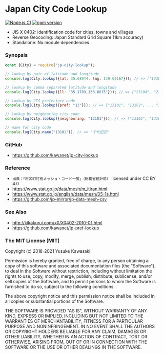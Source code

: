 # Japan City Code Lookup

[![Node.js CI](https://github.com/kawanet/jp-city-lookup/workflows/Node.js%20CI/badge.svg?branch=master)](https://github.com/kawanet/jp-city-lookup/actions/)
[![npm version](https://badge.fury.io/js/jp-city-lookup.svg)](https://badge.fury.io/js/jp-city-lookup)

- JIS X 0402: Identification code for cities, towns and villages
- Reverse Geocoding: Japan Standard Grid Square (1km accuracy)
- Standalone: No module dependencies

### Synopsis

```js
const {City} = require("jp-city-lookup");

// lookup by pair of latitude and longitude
console.log(City.lookup({lat: 35.68944, lng: 139.69167})); // => ["13104", "13113"]

// lookup by comma separated latitude and longitude
console.log(City.lookup({ll: "35.1709,136.8815"})); // => ["23104", "23105"]

// lookup by JIS prefecture code
console.log(City.lookup({pref: "13"})); // => ["13101", "13102", ... "13421"]

// lookup by neighboring city code
console.log(City.lookup({neighboring: "13101"})); // => ["13102", "13104", ... "13106"]

// name for city code
console.log(City.name("13101")); // => "千代田区"
```

### GitHub

- https://github.com/kawanet/jp-city-lookup

### Reference

- `出典：「市区町村別メッシュ・コード一覧」（総務省統計局）` licensed under CC BY 4.0
- https://www.stat.go.jp/data/mesh/m_itiran.html
- https://www.stat.go.jp/english/data/mesh/05-1s.html
- https://github.com/jp-mirror/jp-data-mesh-csv

### See Also

- http://kikakurui.com/x0/X0402-2010-01.html
- https://github.com/kawanet/jp-pref-lookup

### The MIT License (MIT)

Copyright (c) 2018-2021 Yusuke Kawasaki

Permission is hereby granted, free of charge, to any person obtaining a copy
of this software and associated documentation files (the "Software"), to deal
in the Software without restriction, including without limitation the rights
to use, copy, modify, merge, publish, distribute, sublicense, and/or sell
copies of the Software, and to permit persons to whom the Software is
furnished to do so, subject to the following conditions:

The above copyright notice and this permission notice shall be included in all
copies or substantial portions of the Software.

THE SOFTWARE IS PROVIDED "AS IS", WITHOUT WARRANTY OF ANY KIND, EXPRESS OR
IMPLIED, INCLUDING BUT NOT LIMITED TO THE WARRANTIES OF MERCHANTABILITY,
FITNESS FOR A PARTICULAR PURPOSE AND NONINFRINGEMENT. IN NO EVENT SHALL THE
AUTHORS OR COPYRIGHT HOLDERS BE LIABLE FOR ANY CLAIM, DAMAGES OR OTHER
LIABILITY, WHETHER IN AN ACTION OF CONTRACT, TORT OR OTHERWISE, ARISING FROM,
OUT OF OR IN CONNECTION WITH THE SOFTWARE OR THE USE OR OTHER DEALINGS IN THE
SOFTWARE.
